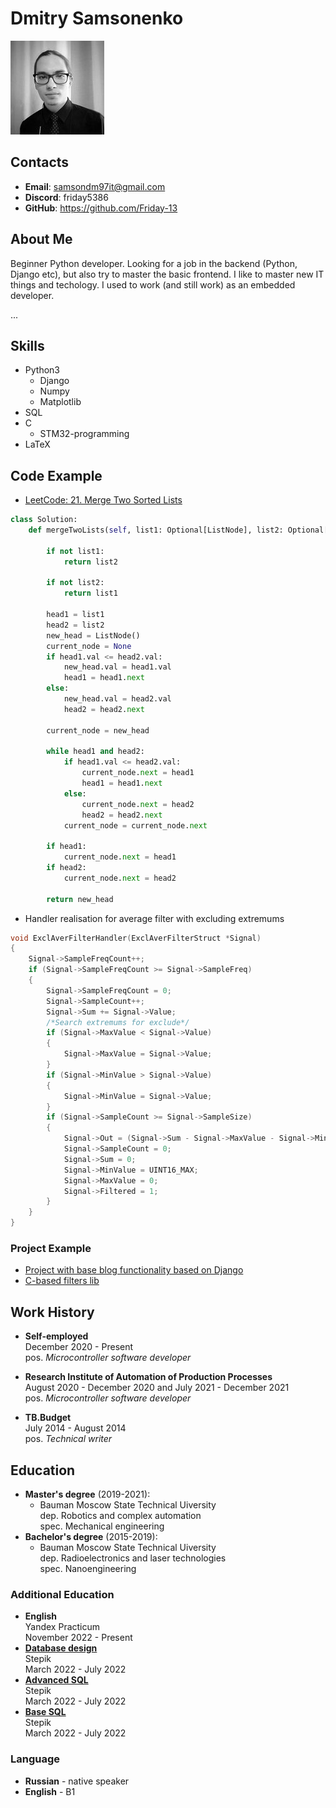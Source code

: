 # Dmitry Samsonenko
![photo](./img/photo_cv.jpg)

## Contacts

- **Email**: samsondm97it@gmail.com
- **Discord**: friday5386
- **GitHub**: https://github.com/Friday-13

## About Me

Beginner Python developer.
Looking for a job in the backend (Python, Django etc), but also try to master the basic frontend.
I like to master new IT things and techology.
I used to work (and still work) as an embedded developer.

...

## Skills

- Python3
  - Django
  - Numpy
  - Matplotlib
- SQL
- C
  - STM32-programming
- LaTeX

## Code Example

- [LeetCode: 21. Merge Two Sorted Lists](https://leetcode.com/problems/merge-two-sorted-lists/)

```python
class Solution:
    def mergeTwoLists(self, list1: Optional[ListNode], list2: Optional[ListNode]) -> Optional[ListNode]:

        if not list1:
            return list2

        if not list2:
            return list1

        head1 = list1
        head2 = list2
        new_head = ListNode()
        current_node = None
        if head1.val <= head2.val:
            new_head.val = head1.val
            head1 = head1.next
        else:
            new_head.val = head2.val
            head2 = head2.next

        current_node = new_head

        while head1 and head2:
            if head1.val <= head2.val:
                current_node.next = head1
                head1 = head1.next
            else:
                current_node.next = head2
                head2 = head2.next
            current_node = current_node.next

        if head1:
            current_node.next = head1
        if head2:
            current_node.next = head2

        return new_head
```

- Handler realisation for average filter with excluding extremums

```c
void ExclAverFilterHandler(ExclAverFilterStruct *Signal)
{
    Signal->SampleFreqCount++;
    if (Signal->SampleFreqCount >= Signal->SampleFreq)
    {
        Signal->SampleFreqCount = 0;
        Signal->SampleCount++;
        Signal->Sum += Signal->Value;
        /*Search extremums for exclude*/
        if (Signal->MaxValue < Signal->Value)
        {
            Signal->MaxValue = Signal->Value;
        }
        if (Signal->MinValue > Signal->Value)
        {
            Signal->MinValue = Signal->Value;
        }
        if (Signal->SampleCount >= Signal->SampleSize)
        {
            Signal->Out = (Signal->Sum - Signal->MaxValue - Signal->MinValue) / (Signal->SampleCount - 2);
            Signal->SampleCount = 0;
            Signal->Sum = 0;
            Signal->MinValue = UINT16_MAX;
            Signal->MaxValue = 0;
            Signal->Filtered = 1;
        }
    }
}
```

### Project Example

- [Project with base blog functionality based on Django](https://github.com/Friday-13/dartblog)
- [C-based filters lib](https://github.com/Friday-13/libfilters)

## Work History

- **Self-employed** \
   December 2020 - Present \
   pos. _Microcontroller software developer_
- **Research Institute of Automation of Production Processes** \
   August 2020 - December 2020 and July 2021 - December 2021 \
   pos. _Microcontroller software developer_

- **TB.Budget** \
   July 2014 - August 2014 \
   pos. _Technical writer_

## Education

- **Master's degree** (2019-2021):
  - Bauman Moscow State Technical Uiversity \
    dep. Robotics and сomplex automation \
    spec. Mechanical engineering
- **Bachelor's degree** (2015-2019):
  - Bauman Moscow State Technical Uiversity \
    dep. Radioelectronics and laser technologies \
    spec. Nanoengineering

### Additional Education

- **English** \
   Yandex Practicum \
   November 2022 - Present
- [**Database design**](https://stepik.org/cert/1988834) \
   Stepik \
   March 2022 - July 2022
- [**Advanced SQL**](https://stepik.org/cert/1962732) \
   Stepik \
   March 2022 - July 2022
- [**Base SQL**](https://stepik.org/cert/1523830) \
   Stepik \
   March 2022 - July 2022

### Language

- **Russian** - native speaker
- **English** - B1
